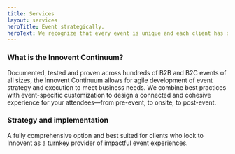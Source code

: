 ```yaml
---
title: Services
layout: services
heroTitle: Event strategically.
heroText: We recognize that every event is unique and each client has different needs. Our methodology is scalable to meet the demands of any corporate event. Our suite of strategic event services is built around our Innovent Continuum.
---
```


### What is the Innovent Continuum?

Documented, tested and proven across hundreds of B2B and B2C events of all sizes, the Innovent Continuum allows for agile development of event strategy and execution to meet business needs. We combine best practices with event-specific customization to design a connected and cohesive experience for your attendees—from pre-event, to onsite, to post-event.

### Strategy and implementation

A fully comprehensive option and best suited for clients who look to Innovent as a turnkey provider of impactful event experiences.
